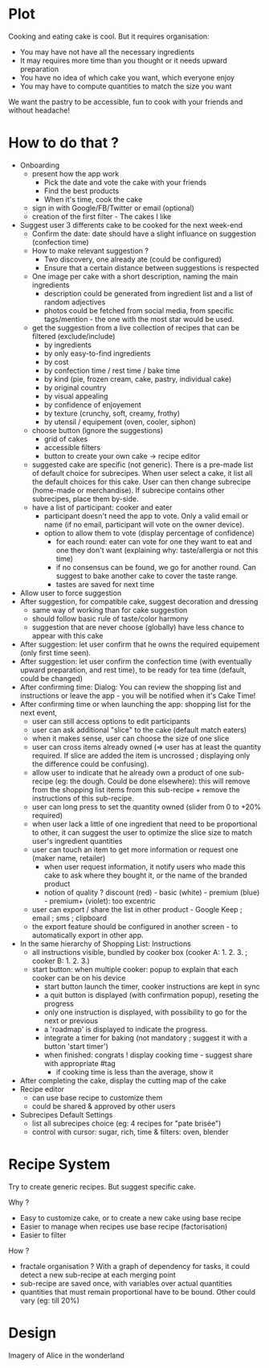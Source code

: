 # Plot

Cooking and eating cake is cool. But it requires organisation:
- You may have not have all the necessary ingredients
- It may requires more time than you thought or it needs upward preparation
- You have no idea of which cake you want, which everyone enjoy
- You may have to compute quantities to match the size you want

We want the pastry to be accessible, fun to cook with your friends and without headache!

# How to do that ?

- Onboarding
  - present how the app work
    - Pick the date and vote the cake with your friends
    - Find the best products
    - When it's time, cook the cake
  - sign in with Google/FB/Twitter or email (optional)
  - creation of the first filter - The cakes I like
- Suggest user 3 differents cake to be cooked for the next week-end
  - Confirm the date: date should have a slight influance on suggestion (confection time)
  - How to make relevant suggestion ?
    - Two discovery, one already ate (could be configured)
    - Ensure that a certain distance between suggestions is respected
  - One image per cake with a short description, naming the main ingredients
    - description could be generated from ingredient list and a list of random adjectives
    - photos could be fetched from social media, from specific tags/mention - the one with the most star would be used.
  - get the suggestion from a live collection of recipes that can be filtered (exclude/include)
    - by ingredients
    - by only easy-to-find ingredients
    - by cost
    - by confection time / rest time / bake time
    - by kind (pie, frozen cream, cake, pastry, individual cake)
    - by original country
    - by visual appealing
    - by confidence of enjoyement
    - by texture (crunchy, soft, creamy, frothy)
    - by utensil / equipement (oven, cooler, siphon)
  - choose button (ignore the suggestions)
    - grid of cakes
    - accessible filters
    - button to create your own cake -> recipe editor
  - suggested cake are specific (not generic). There is a pre-made list of default choice for subrecipes. When user select a cake, it list all the default choices for this cake. User can then change subrecipe (home-made or merchandise). If subrecipe contains other subrecipes, place them by-side.
  - have a list of participant: cooker and eater
    - participant doesn't need the app to vote. Only a valid email or name (if no email, participant will vote on the owner device).
    - option to allow them to vote (display percentage of confidence)
      - for each round: eater can vote for one they want to eat and one they don't want (explaining why: taste/allergia or not this time)
      - if no consensus can be found, we go for another round. Can suggest to bake another cake to cover the taste range.
      - tastes are saved for next time
- Allow user to force suggestion
- After suggestion, for compatible cake, suggest decoration and dressing
  - same way of working than for cake suggestion
  - should follow basic rule of taste/color harmony
  - suggestion that are never choose (globally) have less chance to appear with this cake
- After suggestion: let user confirm that he owns the required equipement (only first time seen).
- After suggestion: let user confirm the confection time (with eventually upward preparation, and rest time), to be ready for tea time (default, could be changed)
- After confirming time: Dialog: You can review the shopping list and instructions or leave the app - you will be notified when it's Cake Time!
- After confirming time or when launching the app: shopping list for the next event,
  - user can still access options to edit participants
  - user can ask additional "slice" to the cake (default match eaters)
  - when it makes sense, user can choose the size of one slice
  - user can cross items already owned (=> user has at least the quantity required. If slice are added the item is uncrossed ; displaying only the difference could be confusing).
  - allow user to indicate that he already own a product of one sub-recipe (eg: the dough. Could be done elsewhere): this will remove from the shopping list items from this sub-recipe + remove the instructions of this sub-recipe.
  - user can long press to set the quantity owned (slider from 0 to +20% required)
  - when user lack a little of one ingredient that need to be proportional to other, it can suggest the user to optimize the slice size to match user's ingredient quantities
  - user can touch an item to get more information or request one (maker name, retailer)
    - when user request information, it notify users who made this cake to ask where they bought it, or the name of the branded product
    - notion of quality ? discount (red) - basic (white) - premium (blue) - premium+ (violet): too excentric
  - user can export / share the list in other product - Google Keep ; email ; sms ; clipboard
  - the export feature should be configured in another screen - to automatically export in other app.
- In the same hierarchy of Shopping List: Instructions
  - all instructions visible, bundled by cooker box (cooker A: 1. 2. 3. ; cooker B: 1. 2. 3.)
  - start button: when multiple cooker: popup to explain that each cooker can be on his device
    - start button launch the timer, cooker instructions are kept in sync
    - a quit button is displayed (with confirmation popup), reseting the progress
    - only one instruction is displayed, with possibility to go for the next or previous
    - a 'roadmap' is displayed to indicate the progress.
    - integrate a timer for baking (not mandatory ; suggest it with a button 'start timer')
    - when finished: congrats ! display cooking time - suggest share with appropriate #tag
      - if cooking time is less than the average, show it
- After completing the cake, display the cutting map of the cake
- Recipe editor
  - can use base recipe to customize them
  - could be shared & approved by other users
- Subrecipes Default Settings
  - list all subrecipes choice (eg: 4 recipes for "pate brisée")
  - control with cursor: sugar, rich, time & filters: oven, blender

# Recipe System

Try to create generic recipes. But suggest specific cake.

Why ?
- Easy to customize cake, or to create a new cake using base recipe
- Easier to manage when recipes use base recipe (factorisation)
- Easier to filter

How ?
- fractale organisation ? With a graph of dependency for tasks, it could detect a new sub-recipe at each merging point
- sub-recipe are saved once, with variables over actual quantities
- quantities that must remain proportional have to be bound. Other could vary (eg: till 20%)

# Design

Imagery of Alice in the wonderland